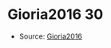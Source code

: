 <a name="material" />

# Gioria2016 30
<script type="application/ld+json">
  {
    "@context": "https://schema.org/",
    "@type": "ChemicalSubstance",
    "http://purl.org/dc/terms/conformsTo":
      {
        "@type": "CreativeWork",
        "@id": "https://bioschemas.org/profiles/ChemicalSubstance/0.4-RELEASE/"
      },
    "@id": "https://egonw.github.io/nanowiki/nanowiki447.html#material",
    "name": "Gioria2016 30",
    "sameAs": "http://127.0.0.1/mediawiki/index.php/Special:URIResolver/Gioria2016_30"
  }
</script>


* Source: [Gioria2016](Gioria2016.md)
